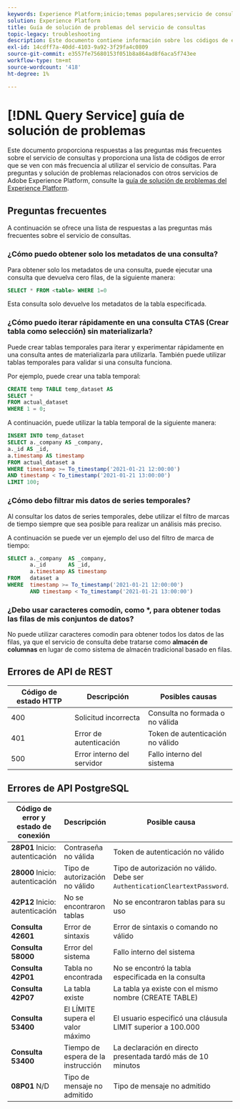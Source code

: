 ```yaml
---
keywords: Experience Platform;inicio;temas populares;servicio de consulta;servicio de consulta;guía de solución de problemas;preguntas frecuentes;solución de problemas;
solution: Experience Platform
title: Guía de solución de problemas del servicio de consultas
topic-legacy: troubleshooting
description: Este documento contiene información sobre los códigos de error comunes que encuentra y las posibles causas.
exl-id: 14cdff7a-40dd-4103-9a92-3f29fa4c0809
source-git-commit: e3557fe75680153f051b8a864ad8f6aca5f743ee
workflow-type: tm+mt
source-wordcount: '418'
ht-degree: 1%

---
```


# [!DNL Query Service] guía de solución de problemas

Este documento proporciona respuestas a las preguntas más frecuentes sobre el servicio de consultas y proporciona una lista de códigos de error que se ven con más frecuencia al utilizar el servicio de consultas. Para preguntas y solución de problemas relacionados con otros servicios de Adobe Experience Platform, consulte la [guía de solución de problemas del Experience Platform](../landing/troubleshooting.md).

## Preguntas frecuentes

A continuación se ofrece una lista de respuestas a las preguntas más frecuentes sobre el servicio de consultas.

### ¿Cómo puedo obtener solo los metadatos de una consulta?

Para obtener solo los metadatos de una consulta, puede ejecutar una consulta que devuelva cero filas, de la siguiente manera:

```sql
SELECT * FROM <table> WHERE 1=0
```

Esta consulta solo devuelve los metadatos de la tabla especificada.

### ¿Cómo puedo iterar rápidamente en una consulta CTAS (Crear tabla como selección) sin materializarla?

Puede crear tablas temporales para iterar y experimentar rápidamente en una consulta antes de materializarla para utilizarla. También puede utilizar tablas temporales para validar si una consulta funciona.

Por ejemplo, puede crear una tabla temporal:

```sql
CREATE temp TABLE temp_dataset AS
SELECT *
FROM actual_dataset
WHERE 1 = 0;
```

A continuación, puede utilizar la tabla temporal de la siguiente manera:

```sql
INSERT INTO temp_dataset
SELECT a._company AS _company,
a._id AS _id,
a.timestamp AS timestamp
FROM actual_dataset a
WHERE timestamp >= To_timestamp('2021-01-21 12:00:00')
AND timestamp < To_timestamp('2021-01-21 13:00:00')
LIMIT 100;
```

### ¿Cómo debo filtrar mis datos de series temporales?

Al consultar los datos de series temporales, debe utilizar el filtro de marcas de tiempo siempre que sea posible para realizar un análisis más preciso.

A continuación se puede ver un ejemplo del uso del filtro de marca de tiempo:

```sql
SELECT a._company  AS _company,
       a._id       AS _id,
       a.timestamp AS timestamp
FROM   dataset a
WHERE  timestamp >= To_timestamp('2021-01-21 12:00:00')
       AND timestamp < To_timestamp('2021-01-21 13:00:00')
```

### ¿Debo usar caracteres comodín, como *, para obtener todas las filas de mis conjuntos de datos?

No puede utilizar caracteres comodín para obtener todos los datos de las filas, ya que el servicio de consulta debe tratarse como **almacén de columnas** en lugar de como sistema de almacén tradicional basado en filas.

## Errores de API de REST

| Código de estado HTTP | Descripción | Posibles causas |
| ---------------- | ----------- | --------------- |
| 400 | Solicitud incorrecta | Consulta no formada o no válida |
| 401 | Error de autenticación | Token de autenticación no válido |
| 500 | Error interno del servidor | Fallo interno del sistema |

## Errores de API PostgreSQL

| Código de error y estado de conexión | Descripción | Posible causa |
| ------------------------------- | ----------- | -------------- |
| **28P01** Inicio: autenticación | Contraseña no válida | Token de autenticación no válido |
| **28000** Inicio: autenticación | Tipo de autorización no válido | Tipo de autorización no válido. Debe ser `AuthenticationCleartextPassword`. |
| **42P12** Inicio: autenticación | No se encontraron tablas | No se encontraron tablas para su uso |
| **Consulta 42601**  | Error de sintaxis | Error de sintaxis o comando no válido |
| **Consulta 58000**  | Error del sistema | Fallo interno del sistema |
| **Consulta 42P01**  | Tabla no encontrada | No se encontró la tabla especificada en la consulta |
| **Consulta 42P07**  | La tabla existe | La tabla ya existe con el mismo nombre (CREATE TABLE) |
| **Consulta 53400**  | El LÍMITE supera el valor máximo | El usuario especificó una cláusula LIMIT superior a 100.000 |
| **Consulta 53400**  | Tiempo de espera de la instrucción | La declaración en directo presentada tardó más de 10 minutos |
| **08P01** N/D | Tipo de mensaje no admitido | Tipo de mensaje no admitido |
